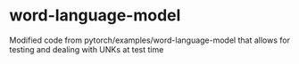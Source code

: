# word-language-model
Modified code from pytorch/examples/word-language-model that allows for testing and dealing with UNKs at test time
